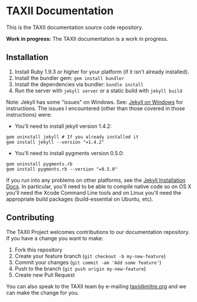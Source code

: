 # TAXII Documentation

This is the TAXII documentation source code repository.

**Work in progress:** The TAXII documentation is a work in progress.

## Installation

1. Install Ruby 1.9.3 or higher for your platform (if it isn't already installed).
1. Install the bundler gem: `gem install bundler`
1. Install the dependencies via bundler: `bundle install`
1. Run the server with `jekyll server` or a static build with `jekyll build`

Note: Jekyll has some "issues" on Windows. See: [Jekyll on Windows](http://jekyllrb.com/docs/windows/#installation) for instructions. The issues I encountered (other than those covered in those instructions) were:
* You'll need to install jekyll version 1.4.2:

```
gem uninstall jekyll # If you already installed it
gem install jekyll --version "=1.4.2"
```

* You'll need to install pygments version 0.5.0:

```
gem uninstall pygments.rb
gem install pygments.rb --version "=0.5.0"
```

If you run into any problems on other platforms, see the [Jekyll Installation Docs](http://jekyllrb.com/docs/installation/). 
In particular, you'll need to be able to compile native code so on OS X you'll need the Xcode Command Line tools and on 
Linux you'll need the appropriate build packages (build-essential on Ubuntu, etc).

## Contributing

The TAXII Project welcomes contributions to our documentation repository. If you have a change you want to make:

1. Fork this repository
2. Create your feature branch (`git checkout -b my-new-feature`)
3. Commit your changes (`git commit -am 'Add some feature'`)
4. Push to the branch (`git push origin my-new-feature`)
5. Create new Pull Request

You can also speak to the TAXII team by e-mailing taxii@mitre.org and we can make the change for you.